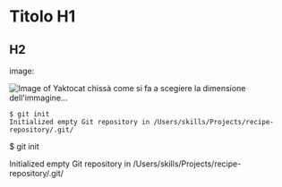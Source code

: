 # Titolo H1
## H2

image:

![Image of Yaktocat](https://octodex.github.com/images/yaktocat.png)
chissà come si fa a scegiere la dimensione dell'immagine...

```
$ git init
Initialized empty Git repository in /Users/skills/Projects/recipe-repository/.git/
```

$ git init

Initialized empty Git repository in /Users/skills/Projects/recipe-repository/.git/

